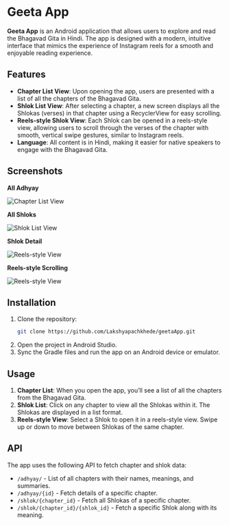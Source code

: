 # Geeta App

**Geeta App** is an Android application that allows users to explore and read the Bhagavad Gita in Hindi. The app is designed with a modern, intuitive interface that mimics the experience of Instagram reels for a smooth and enjoyable reading experience.

## Features

- **Chapter List View**: Upon opening the app, users are presented with a list of all the chapters of the Bhagavad Gita.
- **Shlok List View**: After selecting a chapter, a new screen displays all the Shlokas (verses) in that chapter using a RecyclerView for easy scrolling.
- **Reels-style Shlok View**: Each Shlok can be opened in a reels-style view, allowing users to scroll through the verses of the chapter with smooth, vertical swipe gestures, similar to Instagram reels.
- **Language**: All content is in Hindi, making it easier for native speakers to engage with the Bhagavad Gita.

## Screenshots

**All Adhyay**

![Chapter List View](./screenshots/adhyay.jpg)

**All Shloks**

![Shlok List View](./screenshots/shlok.jpg)

**Shlok Detail**

![Reels-style View](./screenshots/shlokDetail.jpg)

**Reels-style Scrolling**

![Reels-style View](./screenshots/scroll.jpg)


## Installation

1. Clone the repository:
   ```bash
   git clone https://github.com/Lakshyapachkhede/geetaApp.git
   ```
2. Open the project in Android Studio.
3. Sync the Gradle files and run the app on an Android device or emulator.

## Usage

1. **Chapter List**: When you open the app, you’ll see a list of all the chapters from the Bhagavad Gita.
2. **Shlok List**: Click on any chapter to view all the Shlokas within it. The Shlokas are displayed in a list format.
3. **Reels-style View**: Select a Shlok to open it in a reels-style view. Swipe up or down to move between Shlokas of the same chapter.

## API

The app uses the following API to fetch chapter and shlok data:

- `/adhyay/` - List of all chapters with their names, meanings, and summaries.
- `/adhyay/{id}` - Fetch details of a specific chapter.
- `/shlok/{chapter_id}` - Fetch all Shlokas of a specific chapter.
- `/shlok/{chapter_id}/{shlok_id}` - Fetch a specific Shlok along with its meaning.
